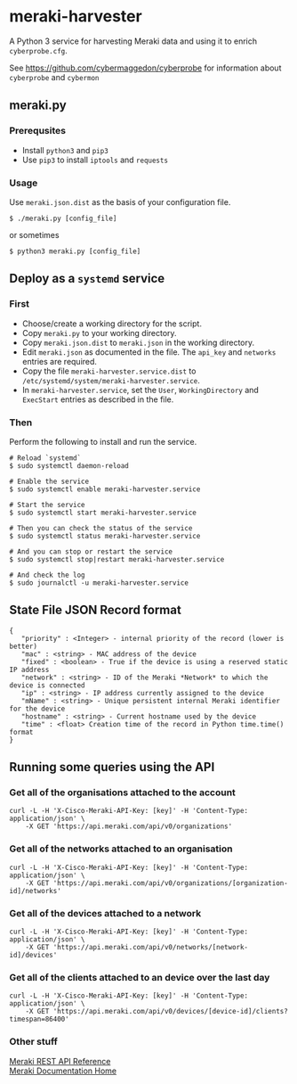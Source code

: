 # meraki-harvester

A Python 3 service for harvesting Meraki data and using it to enrich `cyberprobe.cfg`.

See https://github.com/cybermaggedon/cyberprobe for information about `cyberprobe` and `cybermon`

## meraki.py

### Prerequsites

- Install `python3` and `pip3`
- Use `pip3` to install `iptools` and `requests`

### Usage

Use `meraki.json.dist` as the basis of your configuration file.

```shell
$ ./meraki.py [config_file]
```

or sometimes

```shell
$ python3 meraki.py [config_file]
```

## Deploy as a `systemd` service

### First

- Choose/create a working directory for the script.
- Copy `meraki.py` to your working directory.
- Copy `meraki.json.dist` to `meraki.json` in the working directory.
- Edit `meraki.json` as documented in the file. The `api_key` and `networks` entries are required.
- Copy the file `meraki-harvester.service.dist` to `/etc/systemd/system/meraki-harvester.service`.
- In `meraki-harvester.service`, set the `User`, `WorkingDirectory` and `ExecStart` entries as described in the file.

### Then

Perform the following to install and run the service.

```shell
# Reload `systemd`
$ sudo systemctl daemon-reload

# Enable the service
$ sudo systemctl enable meraki-harvester.service

# Start the service
$ sudo systemctl start meraki-harvester.service

# Then you can check the status of the service
$ sudo systemctl status meraki-harvester.service

# And you can stop or restart the service
$ sudo systemctl stop|restart meraki-harvester.service

# And check the log
$ sudo journalctl -u meraki-harvester.service
```

## State File JSON Record format

```text
{
   "priority" : <Integer> - internal priority of the record (lower is better)
   "mac" : <string> - MAC address of the device
   "fixed" : <boolean> - True if the device is using a reserved static IP address
   "network" : <string> - ID of the Meraki *Network* to which the device is connected
   "ip" : <string> - IP address currently assigned to the device
   "mName" : <string> - Unique persistent internal Meraki identifier for the device
   "hostname" : <string> - Current hostname used by the device
   "time" : <float> Creation time of the record in Python time.time() format
}
```

## Running some queries using the API

### Get all of the organisations attached to the account

```shell
curl -L -H 'X-Cisco-Meraki-API-Key: [key]' -H 'Content-Type: application/json' \
    -X GET 'https://api.meraki.com/api/v0/organizations'
```

### Get all of the networks attached to an organisation

```shell
curl -L -H 'X-Cisco-Meraki-API-Key: [key]' -H 'Content-Type: application/json' \
    -X GET 'https://api.meraki.com/api/v0/organizations/[organization-id]/networks'
```

### Get all of the devices attached to a network

```shell
curl -L -H 'X-Cisco-Meraki-API-Key: [key]' -H 'Content-Type: application/json' \
    -X GET 'https://api.meraki.com/api/v0/networks/[network-id]/devices'
```

### Get all of the clients attached to an device over the last day

```shell
curl -L -H 'X-Cisco-Meraki-API-Key: [key]' -H 'Content-Type: application/json' \
    -X GET 'https://api.meraki.com/api/v0/devices/[device-id]/clients?timespan=86400'
```

### Other stuff

[Meraki REST API Reference](https://documentation.meraki.com/zGeneral_Administration/Other_Topics/The_Cisco_Meraki_Dashboard_API)  
[Meraki Documentation Home](https://documentation.meraki.com/)
